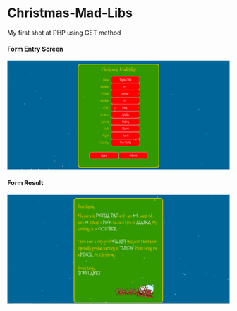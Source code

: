 # Christmas-Mad-Libs
My first shot at PHP using GET method

<h4>Form Entry Screen</h4>
<img src="/Pics/madlibsinput.png">

<h4>Form Result</h4>
<img src="/Pics/madlibsresult.png">

